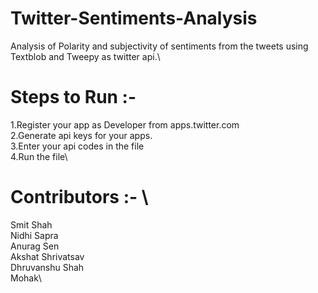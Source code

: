 # Twitter-Sentiments-Analysis
Analysis of Polarity and subjectivity of sentiments from the tweets using Textblob and Tweepy as twitter api.\

# Steps to Run :-

1.Register your app as Developer from apps.twitter.com \
2.Generate api keys for your apps.\
3.Enter your api codes in the file \
4.Run the file\


# Contributors :- \
Smit Shah\
Nidhi Sapra\
Anurag Sen\
Akshat Shrivatsav\
Dhruvanshu Shah\
Mohak\

